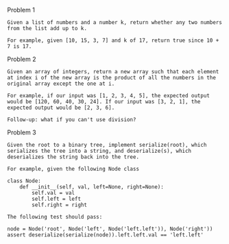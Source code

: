 Problem 1

	Given a list of numbers and a number k, return whether any two numbers from the list add up to k.

	For example, given [10, 15, 3, 7] and k of 17, return true since 10 + 7 is 17.
	
	
Problem 2
	
	Given an array of integers, return a new array such that each element at index i of the new array is the product of all the numbers in the original array except the one at i.

	For example, if our input was [1, 2, 3, 4, 5], the expected output would be [120, 60, 40, 30, 24]. If our input was [3, 2, 1], the expected output would be [2, 3, 6].
	
	Follow-up: what if you can't use division?
	
Problem 3

	Given the root to a binary tree, implement serialize(root), which serializes the tree into a string, and deserialize(s), which deserializes the string back into the tree.

	For example, given the following Node class

	class Node:
	    def __init__(self, val, left=None, right=None):
	        self.val = val
	        self.left = left
	        self.right = right

	The following test should pass:

	node = Node('root', Node('left', Node('left.left')), Node('right'))
	assert deserialize(serialize(node)).left.left.val == 'left.left'

